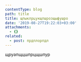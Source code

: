 ```yaml
---
contentType: blog
path: title
title: щпыклрцукщпшрозщыфушро
date: '2019-08-27T19:22:03+03:00'
attachments:
  - {}
related:
  - post: прдплорпдл
---
```

щруапщцшпрцщшпур
